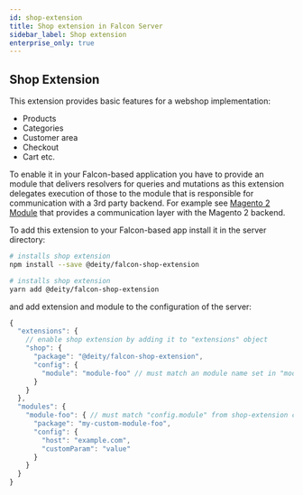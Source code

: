 ```yaml
---
id: shop-extension
title: Shop extension in Falcon Server
sidebar_label: Shop extension
enterprise_only: true
---
```


## Shop Extension

This extension provides basic features for a webshop implementation:

- Products
- Categories
- Customer area
- Checkout
- Cart etc.

To enable it in your Falcon-based application you have to provide an module that delivers resolvers for queries and mutations as this extension delegates execution of those to the module that is responsible for communication with a 3rd party backend. For example see [Magento 2 Module](/docs/2019/platform/falcon-server/api-providers#falcon-magento-2-api) that provides a communication layer with the Magento 2 backend.

To add this extension to your Falcon-based app install it in the server directory:

<!--DOCUSAURUS_CODE_TABS-->
<!--npm-->

```bash
# installs shop extension
npm install --save @deity/falcon-shop-extension
```

<!--Yarn-->

```bash
# installs shop extension
yarn add @deity/falcon-shop-extension
```

<!--END_DOCUSAURUS_CODE_TABS-->

and add extension and module to the configuration of the server:

```js
{
  "extensions": {
    // enable shop extension by adding it to "extensions" object
    "shop": {
      "package": "@deity/falcon-shop-extension",
      "config": {
        "module": "module-foo" // must match an module name set in "modules" object below
      }
    }
  },
  "modules": {
    "module-foo": { // must match "config.module" from shop-extension configuration
      "package": "my-custom-module-foo",
      "config": {
        "host": "example.com",
        "customParam": "value"
      }
    }
  }
}
```
